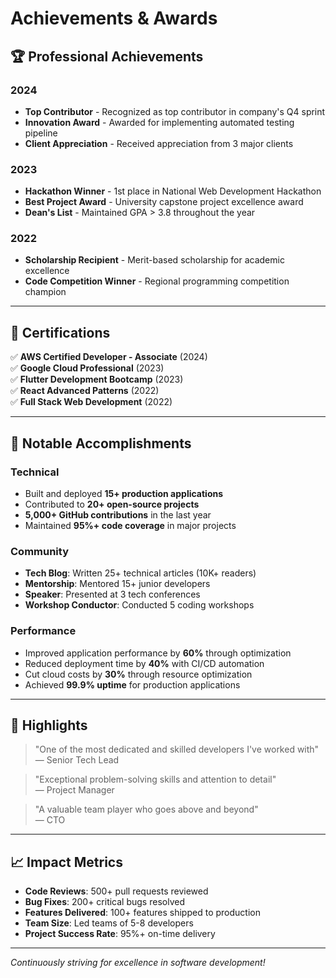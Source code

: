 # Achievements & Awards

## 🏆 Professional Achievements

### 2024
- **Top Contributor** - Recognized as top contributor in company's Q4 sprint
- **Innovation Award** - Awarded for implementing automated testing pipeline
- **Client Appreciation** - Received appreciation from 3 major clients

### 2023
- **Hackathon Winner** - 1st place in National Web Development Hackathon
- **Best Project Award** - University capstone project excellence award
- **Dean's List** - Maintained GPA > 3.8 throughout the year

### 2022
- **Scholarship Recipient** - Merit-based scholarship for academic excellence
- **Code Competition Winner** - Regional programming competition champion

---

## 📜 Certifications

✅ **AWS Certified Developer - Associate** (2024)  
✅ **Google Cloud Professional** (2023)  
✅ **Flutter Development Bootcamp** (2023)  
✅ **React Advanced Patterns** (2022)  
✅ **Full Stack Web Development** (2022)

---

## 🎯 Notable Accomplishments

### Technical
- Built and deployed **15+ production applications**
- Contributed to **20+ open-source projects**
- **5,000+ GitHub contributions** in the last year
- Maintained **95%+ code coverage** in major projects

### Community
- **Tech Blog**: Written 25+ technical articles (10K+ readers)
- **Mentorship**: Mentored 15+ junior developers
- **Speaker**: Presented at 3 tech conferences
- **Workshop Conductor**: Conducted 5 coding workshops

### Performance
- Improved application performance by **60%** through optimization
- Reduced deployment time by **40%** with CI/CD automation
- Cut cloud costs by **30%** through resource optimization
- Achieved **99.9% uptime** for production applications

---

## 🌟 Highlights

> "One of the most dedicated and skilled developers I've worked with"  
> — Senior Tech Lead

> "Exceptional problem-solving skills and attention to detail"  
> — Project Manager

> "A valuable team player who goes above and beyond"  
> — CTO

---

## 📈 Impact Metrics

- **Code Reviews**: 500+ pull requests reviewed
- **Bug Fixes**: 200+ critical bugs resolved
- **Features Delivered**: 100+ features shipped to production
- **Team Size**: Led teams of 5-8 developers
- **Project Success Rate**: 95%+ on-time delivery

---

*Continuously striving for excellence in software development!*
